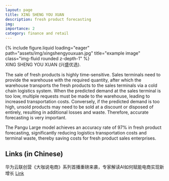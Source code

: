 ```yaml
---
layout: page
title: XING SHENG YOU XUAN
description: fresh product forecasting
img:
importance: 2
category: finance and retail
---
```


<div class="row justify-content-center">
    <div class="col-sm-4 mt-3 mt-md-0">
        {% include figure.liquid loading="eager" path="assets/img/xingshengyouxuan.jpg" title="example image" class="img-fluid rounded z-depth-1" %}
    </div>
</div>
<div class="caption">
    XING SHENG YOU XUAN (兴盛优选).
</div>

The sale of fresh products is highly time-sensitive. Sales terminals need to provide the warehouse with the required quantity, after which the warehouse transports the fresh products to the sales terminals via a cold chain logistics system. When the predicted demand at the sales terminal is too low, multiple requests must be made to the warehouse, leading to increased transportation costs. Conversely, if the predicted demand is too high, unsold products may need to be sold at a discount or disposed of entirely, resulting in additional losses and waste. Therefore, accurate forecasting is very important.

The Pangu Large model achieves an accuracy rate of 97% in fresh product forecasting, significantly reducing logistics transportation costs and terminal waste, thereby saving costs for fresh product sales enterprises.

<div class="publications">
    <h2>Links (in Chinese)</h2>
    <p>华为云联创营《大咖说电商》系列首播重磅来袭，专家解读AI如何赋能电商实现新增长 <a href="https://baijiahao.baidu.com/s?id=1758692869877890240&wfr=spider&for=pc">Link</a></p>
</div>
